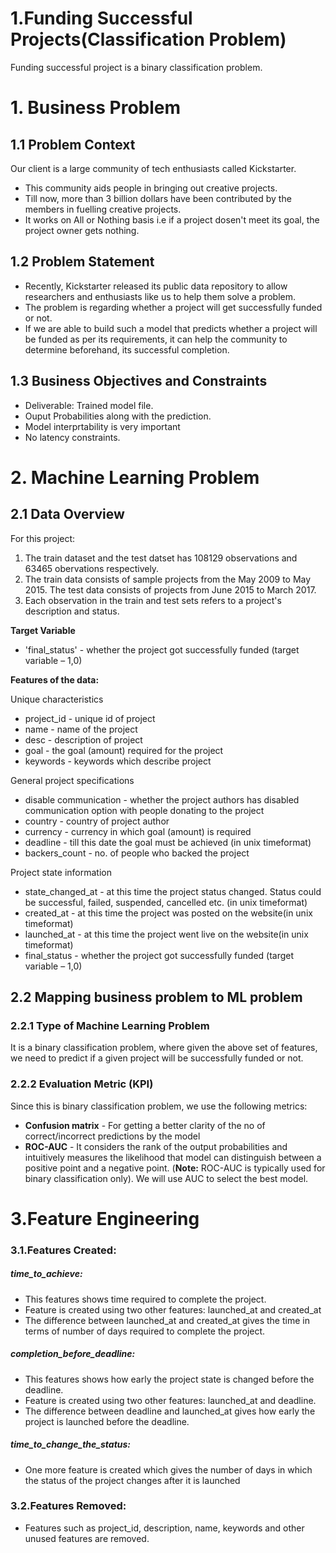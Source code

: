 # 1.Funding Successful Projects(Classification Problem)
Funding successful project is a binary classification problem.
# 1. Business Problem
## 1.1 Problem Context

Our client is a large community of tech enthusiasts called Kickstarter.

- This community aids people in bringing out creative projects.
- Till now, more than 3 billion dollars have been contributed by the members in fuelling creative projects.
- It works on All or Nothing basis i.e if a project dosen't meet its goal, the project owner gets nothing.

## 1.2 Problem Statement

- Recently, Kickstarter released its public data repository to allow researchers and enthusiasts like us to help them solve a problem.
- The problem is regarding whether a project will get successfully funded or not.
- If we are able to build such a model that predicts whether a project will be funded as per its requirements, it can help the community to determine beforehand, its successful completion.

## 1.3 Business Objectives and Constraints

-  Deliverable: Trained model file.
-  Ouput Probabilities along with the prediction.
-  Model interprtability is very important
-  No latency constraints.

# 2. Machine Learning Problem

## 2.1 Data Overview
For this project:

1. The train dataset and the test datset has 108129 observations and 63465 obervations respectively.
2. The train data consists of sample projects from the May 2009 to May 2015. The test data consists of projects from June 2015 to March 2017.
3. Each observation in the train and test sets refers to a project's description and status.

**Target Variable**
- 'final_status' - whether the project got successfully funded (target variable – 1,0)

**Features of the data:**

Unique characteristics

* project_id - unique id of project
* name - name of the project
* desc - description of project
* goal - the goal (amount) required for the project
* keywords - keywords which describe project

General project specifications 

* disable communication - whether the project authors has disabled communication option with people donating to the project
* country - country of project author
* currency - currency in which goal (amount) is required
* deadline - till this date the goal must be achieved (in unix timeformat)
* backers_count - no. of people who backed the project

Project state information

* state_changed_at - at this time the project status changed. Status could be successful, failed, suspended, cancelled etc. (in unix timeformat)
* created_at - at this time the project was posted on the website(in unix timeformat)
* launched_at - at this time the project went live on the website(in unix timeformat)
* final_status - 	whether the project got successfully funded (target variable – 1,0)

## 2.2 Mapping business problem to ML problem

### 2.2.1 Type of Machine Learning Problem

It is a binary classification problem, where given the above set of features, we need to predict if a given project will be successfully funded or not.

### 2.2.2 Evaluation Metric (KPI)

Since this is binary classification problem, we use the following metrics:
* **Confusion matrix** - For getting a better clarity of the no of correct/incorrect predictions by the model
* **ROC-AUC** - It considers the rank of the output probabilities and intuitively measures the likelihood that model can distinguish between a positive point and a negative point. (**Note:** ROC-AUC is typically used for binary classification only). We will use AUC to select the best model.

# 3.Feature Engineering 

### 3.1.Features Created:
##### time_to_achieve:
* This features shows time required to complete the project.
* Feature is created using two other features: launched_at and created_at
* The difference between launched_at and created_at gives the time in terms of number of days required to complete the project.
##### completion_before_deadline:
* This features shows how early the project state is changed before the deadline.
* Feature is created using two other features: launched_at and deadline.
* The difference between deadline and launched_at gives how early the project is launched before the deadline.
##### time_to_change_the_status:
* One more feature is created which gives the number of days in which the status of the project changes after it is launched

### 3.2.Features Removed:
* Features such as project_id, description, name, keywords and other unused features are removed.
